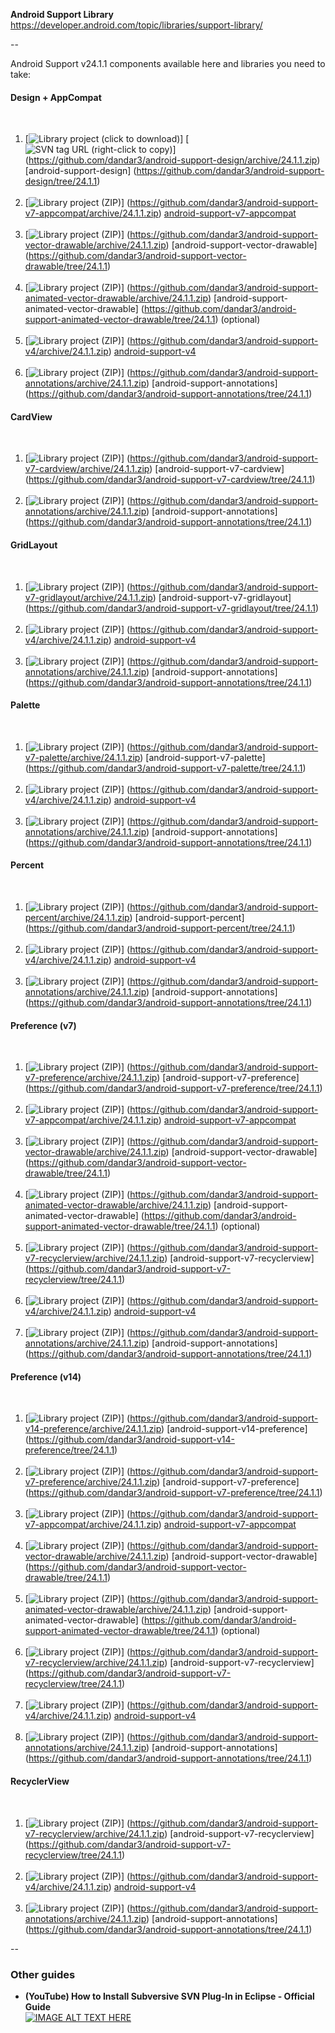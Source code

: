 **Android Support Library**<br/>
https://developer.android.com/topic/libraries/support-library/

--

Android Support v24.1.1 components available here and libraries you need to take:

#### Design + AppCompat
&#160;&#160;&#160;&#160;&#160;
1. [<img src="https://github.com/google/material-design-icons/blob/master/file/1x_web/ic_file_download_black_24dp.png" alt="Library project (click to download)" align="top" />]
[<img src="https://github.com/google/material-design-icons/blob/master/file/1x_web/ic_cloud_download_black_24dp.png" alt="SVN tag URL (right-click  to copy)" align="top" />]  
(https://github.com/dandar3/android-support-design/archive/24.1.1.zip)
[android-support-design]
(https://github.com/dandar3/android-support-design/tree/24.1.1)<br/>
&#160;&#160;&#160;&#160;&#160;
2. [<img src="https://github.com/google/material-design-icons/blob/master/file/1x_web/ic_file_download_black_24dp.png" alt="Library project (ZIP)" align="top" />]
(https://github.com/dandar3/android-support-v7-appcompat/archive/24.1.1.zip)
[android-support-v7-appcompat](https://github.com/dandar3/android-support-v7-appcompat/tree/24.1.1)<br/>
&#160;&#160;&#160;&#160;&#160;
3. [<img src="https://github.com/google/material-design-icons/blob/master/file/1x_web/ic_file_download_black_24dp.png" alt="Library project (ZIP)" align="top" />]
(https://github.com/dandar3/android-support-vector-drawable/archive/24.1.1.zip)
[android-support-vector-drawable]
(https://github.com/dandar3/android-support-vector-drawable/tree/24.1.1)<br/>
&#160;&#160;&#160;&#160;&#160;
4. [<img src="https://github.com/google/material-design-icons/blob/master/file/1x_web/ic_file_download_black_24dp.png" alt="Library project (ZIP)" align="top" />]
(https://github.com/dandar3/android-support-animated-vector-drawable/archive/24.1.1.zip)
[android-support-animated-vector-drawable]
(https://github.com/dandar3/android-support-animated-vector-drawable/tree/24.1.1) (optional)<br/>
&#160;&#160;&#160;&#160;&#160;
5. [<img src="https://github.com/google/material-design-icons/blob/master/file/1x_web/ic_file_download_black_24dp.png" alt="Library project (ZIP)" align="top" />]
(https://github.com/dandar3/android-support-v4/archive/24.1.1.zip)
[android-support-v4](https://github.com/dandar3/android-support-v4/tree/24.1.1)<br/>
&#160;&#160;&#160;&#160;&#160;
5. [<img src="https://github.com/google/material-design-icons/blob/master/file/1x_web/ic_file_download_black_24dp.png" alt="Library project (ZIP)" align="top" />]
(https://github.com/dandar3/android-support-annotations/archive/24.1.1.zip)
[android-support-annotations]
(https://github.com/dandar3/android-support-annotations/tree/24.1.1)<br/>

#### CardView
&#160;&#160;&#160;&#160;&#160;
1. [<img src="https://github.com/google/material-design-icons/blob/master/file/1x_web/ic_file_download_black_24dp.png" alt="Library project (ZIP)" align="top" />]
(https://github.com/dandar3/android-support-v7-cardview/archive/24.1.1.zip)
[android-support-v7-cardview]
(https://github.com/dandar3/android-support-v7-cardview/tree/24.1.1)<br/>
&#160;&#160;&#160;&#160;&#160;
2. [<img src="https://github.com/google/material-design-icons/blob/master/file/1x_web/ic_file_download_black_24dp.png" alt="Library project (ZIP)" align="top" />]
(https://github.com/dandar3/android-support-annotations/archive/24.1.1.zip)
[android-support-annotations]
(https://github.com/dandar3/android-support-annotations/tree/24.1.1)<br/>

#### GridLayout
&#160;&#160;&#160;&#160;&#160;
1. [<img src="https://github.com/google/material-design-icons/blob/master/file/1x_web/ic_file_download_black_24dp.png" alt="Library project (ZIP)" align="top" />]
(https://github.com/dandar3/android-support-v7-gridlayout/archive/24.1.1.zip)
[android-support-v7-gridlayout]
(https://github.com/dandar3/android-support-v7-gridlayout/tree/24.1.1)<br/>
&#160;&#160;&#160;&#160;&#160;
2. [<img src="https://github.com/google/material-design-icons/blob/master/file/1x_web/ic_file_download_black_24dp.png" alt="Library project (ZIP)" align="top" />]
(https://github.com/dandar3/android-support-v4/archive/24.1.1.zip)
[android-support-v4](https://github.com/dandar3/android-support-v4/tree/24.1.1)<br/>
&#160;&#160;&#160;&#160;&#160;
3. [<img src="https://github.com/google/material-design-icons/blob/master/file/1x_web/ic_file_download_black_24dp.png" alt="Library project (ZIP)" align="top" />]
(https://github.com/dandar3/android-support-annotations/archive/24.1.1.zip)
[android-support-annotations]
(https://github.com/dandar3/android-support-annotations/tree/24.1.1)<br/>

#### Palette
&#160;&#160;&#160;&#160;&#160;
1. [<img src="https://github.com/google/material-design-icons/blob/master/file/1x_web/ic_file_download_black_24dp.png" alt="Library project (ZIP)" align="top" />]
(https://github.com/dandar3/android-support-v7-palette/archive/24.1.1.zip)
[android-support-v7-palette]
(https://github.com/dandar3/android-support-v7-palette/tree/24.1.1)<br/>
&#160;&#160;&#160;&#160;&#160;
2. [<img src="https://github.com/google/material-design-icons/blob/master/file/1x_web/ic_file_download_black_24dp.png" alt="Library project (ZIP)" align="top" />]
(https://github.com/dandar3/android-support-v4/archive/24.1.1.zip)
[android-support-v4](https://github.com/dandar3/android-support-v4/tree/24.1.1)<br/>
&#160;&#160;&#160;&#160;&#160;
3. [<img src="https://github.com/google/material-design-icons/blob/master/file/1x_web/ic_file_download_black_24dp.png" alt="Library project (ZIP)" align="top" />]
(https://github.com/dandar3/android-support-annotations/archive/24.1.1.zip)
[android-support-annotations]
(https://github.com/dandar3/android-support-annotations/tree/24.1.1)<br/>

#### Percent
&#160;&#160;&#160;&#160;&#160;
1. [<img src="https://github.com/google/material-design-icons/blob/master/file/1x_web/ic_file_download_black_24dp.png" alt="Library project (ZIP)" align="top" />]
(https://github.com/dandar3/android-support-percent/archive/24.1.1.zip)
[android-support-percent]
(https://github.com/dandar3/android-support-percent/tree/24.1.1)<br/>
&#160;&#160;&#160;&#160;&#160;
2. [<img src="https://github.com/google/material-design-icons/blob/master/file/1x_web/ic_file_download_black_24dp.png" alt="Library project (ZIP)" align="top" />]
(https://github.com/dandar3/android-support-v4/archive/24.1.1.zip)
[android-support-v4](https://github.com/dandar3/android-support-v4/tree/24.1.1)<br/>
&#160;&#160;&#160;&#160;&#160;
3. [<img src="https://github.com/google/material-design-icons/blob/master/file/1x_web/ic_file_download_black_24dp.png" alt="Library project (ZIP)" align="top" />]
(https://github.com/dandar3/android-support-annotations/archive/24.1.1.zip)
[android-support-annotations]
(https://github.com/dandar3/android-support-annotations/tree/24.1.1)<br/>

#### Preference (v7)
&#160;&#160;&#160;&#160;&#160;
1. [<img src="https://github.com/google/material-design-icons/blob/master/file/1x_web/ic_file_download_black_24dp.png" alt="Library project (ZIP)" align="top" />]
(https://github.com/dandar3/android-support-v7-preference/archive/24.1.1.zip)
[android-support-v7-preference]
(https://github.com/dandar3/android-support-v7-preference/tree/24.1.1)<br/>
&#160;&#160;&#160;&#160;&#160;
2. [<img src="https://github.com/google/material-design-icons/blob/master/file/1x_web/ic_file_download_black_24dp.png" alt="Library project (ZIP)" align="top" />]
(https://github.com/dandar3/android-support-v7-appcompat/archive/24.1.1.zip)
[android-support-v7-appcompat](https://github.com/dandar3/android-support-v7-appcompat/tree/24.1.1)<br/>
&#160;&#160;&#160;&#160;&#160;
3. [<img src="https://github.com/google/material-design-icons/blob/master/file/1x_web/ic_file_download_black_24dp.png" alt="Library project (ZIP)" align="top" />]
(https://github.com/dandar3/android-support-vector-drawable/archive/24.1.1.zip)
[android-support-vector-drawable]
(https://github.com/dandar3/android-support-vector-drawable/tree/24.1.1)<br/>
&#160;&#160;&#160;&#160;&#160;
4. [<img src="https://github.com/google/material-design-icons/blob/master/file/1x_web/ic_file_download_black_24dp.png" alt="Library project (ZIP)" align="top" />]
(https://github.com/dandar3/android-support-animated-vector-drawable/archive/24.1.1.zip)
[android-support-animated-vector-drawable]
(https://github.com/dandar3/android-support-animated-vector-drawable/tree/24.1.1) (optional)<br/>
&#160;&#160;&#160;&#160;&#160;
5. [<img src="https://github.com/google/material-design-icons/blob/master/file/1x_web/ic_file_download_black_24dp.png" alt="Library project (ZIP)" align="top" />]
(https://github.com/dandar3/android-support-v7-recyclerview/archive/24.1.1.zip)
[android-support-v7-recyclerview]
(https://github.com/dandar3/android-support-v7-recyclerview/tree/24.1.1)<br/>
&#160;&#160;&#160;&#160;&#160;
6. [<img src="https://github.com/google/material-design-icons/blob/master/file/1x_web/ic_file_download_black_24dp.png" alt="Library project (ZIP)" align="top" />]
(https://github.com/dandar3/android-support-v4/archive/24.1.1.zip)
[android-support-v4](https://github.com/dandar3/android-support-v4/tree/24.1.1)<br/>
&#160;&#160;&#160;&#160;&#160;
7. [<img src="https://github.com/google/material-design-icons/blob/master/file/1x_web/ic_file_download_black_24dp.png" alt="Library project (ZIP)" align="top" />]
(https://github.com/dandar3/android-support-annotations/archive/24.1.1.zip)
[android-support-annotations]
(https://github.com/dandar3/android-support-annotations/tree/24.1.1)<br/>

#### Preference (v14)
&#160;&#160;&#160;&#160;&#160;
1. [<img src="https://github.com/google/material-design-icons/blob/master/file/1x_web/ic_file_download_black_24dp.png" alt="Library project (ZIP)" align="top" />]
(https://github.com/dandar3/android-support-v14-preference/archive/24.1.1.zip)
[android-support-v14-preference]
(https://github.com/dandar3/android-support-v14-preference/tree/24.1.1)<br/>
&#160;&#160;&#160;&#160;&#160;
2. [<img src="https://github.com/google/material-design-icons/blob/master/file/1x_web/ic_file_download_black_24dp.png" alt="Library project (ZIP)" align="top" />]
(https://github.com/dandar3/android-support-v7-preference/archive/24.1.1.zip)
[android-support-v7-preference]
(https://github.com/dandar3/android-support-v7-preference/tree/24.1.1)<br/>
&#160;&#160;&#160;&#160;&#160;
3. [<img src="https://github.com/google/material-design-icons/blob/master/file/1x_web/ic_file_download_black_24dp.png" alt="Library project (ZIP)" align="top" />]
(https://github.com/dandar3/android-support-v7-appcompat/archive/24.1.1.zip)
[android-support-v7-appcompat](https://github.com/dandar3/android-support-v7-appcompat/tree/24.1.1)<br/>
&#160;&#160;&#160;&#160;&#160;
4. [<img src="https://github.com/google/material-design-icons/blob/master/file/1x_web/ic_file_download_black_24dp.png" alt="Library project (ZIP)" align="top" />]
(https://github.com/dandar3/android-support-vector-drawable/archive/24.1.1.zip)
[android-support-vector-drawable]
(https://github.com/dandar3/android-support-vector-drawable/tree/24.1.1)<br/>
&#160;&#160;&#160;&#160;&#160;
5. [<img src="https://github.com/google/material-design-icons/blob/master/file/1x_web/ic_file_download_black_24dp.png" alt="Library project (ZIP)" align="top" />]
(https://github.com/dandar3/android-support-animated-vector-drawable/archive/24.1.1.zip)
[android-support-animated-vector-drawable]
(https://github.com/dandar3/android-support-animated-vector-drawable/tree/24.1.1) (optional)<br/>
&#160;&#160;&#160;&#160;&#160;
6. [<img src="https://github.com/google/material-design-icons/blob/master/file/1x_web/ic_file_download_black_24dp.png" alt="Library project (ZIP)" align="top" />]
(https://github.com/dandar3/android-support-v7-recyclerview/archive/24.1.1.zip)
[android-support-v7-recyclerview]
(https://github.com/dandar3/android-support-v7-recyclerview/tree/24.1.1)<br/>
&#160;&#160;&#160;&#160;&#160;
7. [<img src="https://github.com/google/material-design-icons/blob/master/file/1x_web/ic_file_download_black_24dp.png" alt="Library project (ZIP)" align="top" />]
(https://github.com/dandar3/android-support-v4/archive/24.1.1.zip)
[android-support-v4](https://github.com/dandar3/android-support-v4/tree/24.1.1)<br/>
&#160;&#160;&#160;&#160;&#160;
8. [<img src="https://github.com/google/material-design-icons/blob/master/file/1x_web/ic_file_download_black_24dp.png" alt="Library project (ZIP)" align="top" />]
(https://github.com/dandar3/android-support-annotations/archive/24.1.1.zip)
[android-support-annotations]
(https://github.com/dandar3/android-support-annotations/tree/24.1.1)<br/>

#### RecyclerView
&#160;&#160;&#160;&#160;&#160;
1. [<img src="https://github.com/google/material-design-icons/blob/master/file/1x_web/ic_file_download_black_24dp.png" alt="Library project (ZIP)" align="top" />]
(https://github.com/dandar3/android-support-v7-recyclerview/archive/24.1.1.zip)
[android-support-v7-recyclerview]
(https://github.com/dandar3/android-support-v7-recyclerview/tree/24.1.1)<br/>
&#160;&#160;&#160;&#160;&#160;
2. [<img src="https://github.com/google/material-design-icons/blob/master/file/1x_web/ic_file_download_black_24dp.png" alt="Library project (ZIP)" align="top" />]
(https://github.com/dandar3/android-support-v4/archive/24.1.1.zip)
[android-support-v4](https://github.com/dandar3/android-support-v4/tree/24.1.1)<br/>
&#160;&#160;&#160;&#160;&#160;
3. [<img src="https://github.com/google/material-design-icons/blob/master/file/1x_web/ic_file_download_black_24dp.png" alt="Library project (ZIP)" align="top" />]
(https://github.com/dandar3/android-support-annotations/archive/24.1.1.zip)
[android-support-annotations]
(https://github.com/dandar3/android-support-annotations/tree/24.1.1)<br/>

--
 
### Other guides
 
- **(YouTube) How to Install Subversive SVN Plug-In in Eclipse - Official Guide**<br/>
  [![IMAGE ALT TEXT HERE](http://img.youtube.com/vi/04L4rkykWZw/0.jpg)](http://www.youtube.com/watch?v=04L4rkykWZw)
